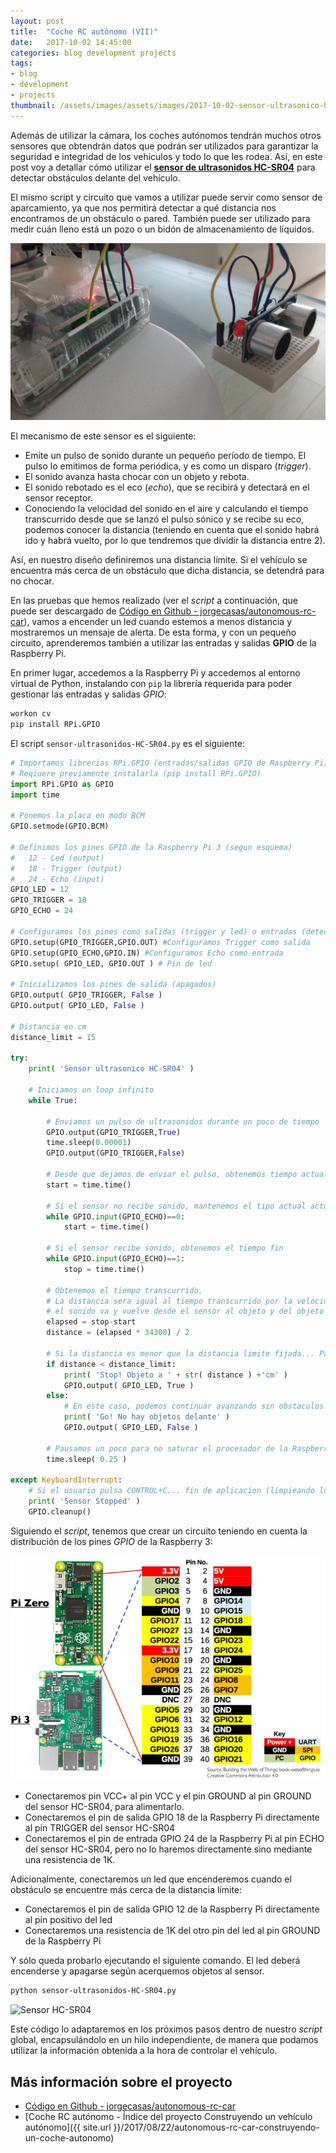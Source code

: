 ```yaml
---
layout: post
title:  "Coche RC autónomo (VII)"
date:   2017-10-02 14:45:00
categories: blog development projects
tags:
- blog
- development
- projects
thumbnail: /assets/images/assets/images/2017-10-02-sensor-ultrasonico-hc-sr04.jpg
---
```


Además de utilizar la cámara, los coches autónomos tendrán muchos otros sensores que obtendrán datos que podrán ser utilizados para garantizar la seguridad e integridad de los vehículos y todo lo que les rodea. Así, en este post voy a detallar cómo utilizar el **[sensor de ultrasonidos HC-SR04](http://amzn.to/2yC24UO)** para detectar obstáculos delante del vehículo.

El mismo script y circuito que vamos a utilizar puede servir como sensor de aparcamiento, ya que nos permitirá detectar a qué distancia nos encontramos de un obstáculo o pared. También puede ser utilizado para medir cuán lleno está un pozo o un bidón de almacenamiento de líquidos.

![Sensor HC-SR04](/assets/images/2017-10-02-sensor-ultrasonico-hc-sr04.jpg)

El mecanismo de este sensor es el siguiente:

* Emite un pulso de sonido durante un pequeño período de tiempo. El pulso lo emitimos de forma periódica, y es como un disparo (_trigger_).
* El sonido avanza hasta chocar con un objeto y rebota. 
* El sonido rebotado es el eco (_echo_), que se recibirá y detectará en el sensor receptor.
* Conociendo la velocidad del sonido en el aire y calculando el tiempo transcurrido desde que se lanzó el pulso sónico y se recibe su eco, podemos conocer la distancia (teniendo en cuenta que el sonido habrá ido y habrá vuelto, por lo que tendremos que dividir la distancia entre 2).

Así, en nuestro diseño definiremos una distancia límite. Si el vehículo se encuentra más cerca de un obstáculo que dicha distancia, se detendrá para no chocar.

En las pruebas que hemos realizado (ver el _script_ a continuación, que puede ser descargado de [Código en Github - jorgecasas/autonomous-rc-car](https://github.com/jorgecasas/autonomous-rc-car)), vamos a encender un led cuando estemos a menos distancia y mostraremos un mensaje de alerta. De esta forma, y con un pequeño circuito, aprenderemos también a utilizar las entradas y salidas **GPIO** de la Raspberry Pi.

En primer lugar, accedemos a la Raspberry Pi y accedemos al entorno virtual de Python, instalando con `pip` la librería requerida para poder gestionar las entradas y salidas _GPIO_:

```bash
workon cv
pip install RPi.GPIO
```

El script `sensor-ultrasonidos-HC-SR04.py` es el siguiente:

```python
# Importamos librerias RPi.GPIO (entradas/salidas GPIO de Raspberry Pi) y time (para sleeps, etc...)
# Reqiuere previamente instalarla (pip install RPi.GPIO)
import RPi.GPIO as GPIO
import time

# Ponemos la placa en modo BCM
GPIO.setmode(GPIO.BCM) 

# Definimos los pines GPIO de la Raspberry Pi 3 (segun esquema)
#   12 - Led (output)
#   18 - Trigger (output)
#   24 - Echo (input)
GPIO_LED = 12
GPIO_TRIGGER = 18
GPIO_ECHO = 24

# Configuramos los pines como salidas (trigger y led) o entradas (detector de eco)
GPIO.setup(GPIO_TRIGGER,GPIO.OUT) #Configuramos Trigger como salida
GPIO.setup(GPIO_ECHO,GPIO.IN) #Configuramos Echo como entrada
GPIO.setup( GPIO_LED, GPIO.OUT ) # Pin de led

# Inicializamos los pines de salida (apagados)
GPIO.output( GPIO_TRIGGER, False ) 
GPIO.output( GPIO_LED, False )

# Distancia en cm
distance_limit = 15

try:
    print( 'Sensor ultrasonico HC-SR04' )

    # Iniciamos un loop infinito
    while True: 

        # Enviamos un pulso de ultrasonidos durante un poco de tiempo
        GPIO.output(GPIO_TRIGGER,True)
        time.sleep(0.00001)
        GPIO.output(GPIO_TRIGGER,False)
        
        # Desde que dejamos de enviar el pulso, obtenemos tiempo actual
        start = time.time()

        # Si el sensor no recibe sonido, mantenemos el tipo actual actualizado
        while GPIO.input(GPIO_ECHO)==0:
            start = time.time()

        # Si el sensor recibe sonido, obtenemos el tiempo fin
        while GPIO.input(GPIO_ECHO)==1:
            stop = time.time()

        # Obtenemos el tiempo transcurrido. 
        # La distancia sera igual al tiempo transcurrido por la velocidad (partido por 2, porque 
        # el sonido va y vuelve desde el sensor al objeto y del objeto al sensor): 2 D = (T x V)/2
        elapsed = stop-start
        distance = (elapsed * 34300) / 2
        
        # Si la distancia es menor que la distancia limite fijada... Paramos y encendemos led de alerta!
        if distance < distance_limit:
            print( 'Stop! Objeto a ' + str( distance ) +'cm' )
            GPIO.output( GPIO_LED, True )
        else:
            # En este caso, podemos continuar avanzando sin obstaculos!
            print( 'Go! No hay objetos delante' )
            GPIO.output( GPIO_LED, False )

        # Pausamos un poco para no saturar el procesador de la Raspberry Pi
        time.sleep( 0.25 )

except KeyboardInterrupt: 
    # Si el usuario pulsa CONTROL+C... fin de aplicacion (limpieando los pines GPIO)
    print( 'Sensor Stopped' )
    GPIO.cleanup()

```

Siguiendo el _script_, tenemos que crear un circuito teniendo en cuenta la distribución de los pines _GPIO_ de la Raspberry 3:

![Raspberry Pi 3 - GPIO Schema](/assets/images/2017-10-02-raspberrypi-gpio-schema.jpg)

* Conectaremos pin VCC+ al pin VCC y el pin GROUND al pin GROUND del sensor HC-SR04, para alimentarlo.
* Conectaremos el pin de salida GPIO 18 de la Raspberry Pi directamente al pin TRIGGER del sensor HC-SR04
* Conectaremos el pin de entrada GPIO 24 de la Raspberry Pi al pin ECHO del sensor HC-SR04, pero no lo haremos directamente sino mediante una resistencia de 1K.

Adicionalmente, conectaremos un led que encenderemos cuando el obstáculo se encuentre más cerca de la distancia límite:

* Conectaremos el pin de salida GPIO 12 de la Raspberry Pi directamente al pin positivo del led
* Conectaremos una resistencia de 1K del otro pin del led al pin GROUND de la Raspberry Pi

Y sólo queda probarlo ejecutando el siguiente comando. El led deberá encenderse y apagarse según acerquemos objetos al sensor.

```bash
python sensor-ultrasonidos-HC-SR04.py
```

![Sensor HC-SR04](/assets/images/2017-10-02-sensor-ultrasonico-hc-sr04.gif)

Este código lo adaptaremos en los próximos pasos dentro de nuestro _script_ global, encapsulándolo en un hilo independiente, de manera que podamos utilizar la información obtenida a la hora de controlar el vehículo.

## Más información sobre el proyecto

* [Código en Github - jorgecasas/autonomous-rc-car](https://github.com/jorgecasas/autonomous-rc-car)
* [Coche RC autónomo - Índice del proyecto Construyendo un vehículo autónomo]({{ site.url }}/2017/08/22/autonomous-rc-car-construyendo-un-coche-autonomo)
